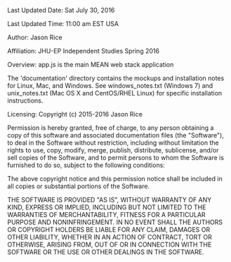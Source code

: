 Last Updated Date: Sat July 30, 2016

Last Updated Time: 11:00 am EST USA

Author: Jason Rice

Affiliation: JHU-EP Independent Studies Spring 2016

Overview:
app.js is the main MEAN web stack application

The 'documentation' directory contains the mockups and installation notes for Linux, Mac, and Windows.
See windows_notes.txt (Windows 7) and unix_notes.txt (Mac OS X and CentOS/RHEL Linux)
for specific installation instructions.

Licensing:
Copyright (c) 2015-2016 Jason Rice


Permission is hereby granted, free of charge, to any person obtaining a copy of this software and associated documentation files (the "Software"), to deal in the Software without restriction, including without limitation the rights to use, copy, modify, merge, publish, distribute, sublicense, and/or sell copies of the Software, and to permit persons to whom the Software is furnished to do so, subject to the following conditions:

The above copyright notice and this permission notice shall be included in all copies or substantial portions of the Software.

THE SOFTWARE IS PROVIDED "AS IS", WITHOUT WARRANTY OF ANY KIND, EXPRESS OR IMPLIED, INCLUDING BUT NOT LIMITED TO THE WARRANTIES OF MERCHANTABILITY, FITNESS FOR A PARTICULAR PURPOSE AND NONINFRINGEMENT. IN NO EVENT SHALL THE AUTHORS OR COPYRIGHT HOLDERS BE LIABLE FOR ANY CLAIM, DAMAGES OR OTHER LIABILITY, WHETHER IN AN ACTION OF CONTRACT, TORT OR OTHERWISE, ARISING FROM, OUT OF OR IN CONNECTION WITH THE SOFTWARE OR THE USE OR OTHER DEALINGS IN THE SOFTWARE.
